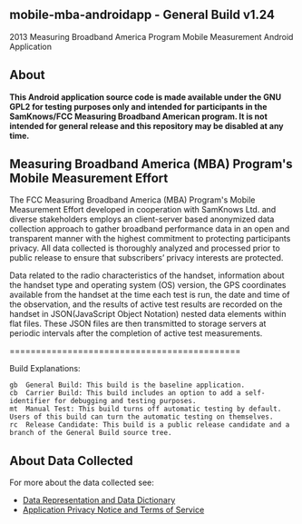 ## mobile-mba-androidapp - General Build v1.24

2013 Measuring Broadband America Program Mobile Measurement Android Application

## About

**This Android application source code is made available under the GNU GPL2 for testing purposes only and intended for participants in the SamKnows/FCC Measuring Broadband American program.  It is not intended for general release and this repository may be disabled at any time.**


## Measuring Broadband America (MBA) Program's Mobile Measurement Effort

The FCC Measuring Broadband America (MBA) Program's Mobile Measurement Effort developed in cooperation with SamKnows Ltd. and diverse stakeholders employs an client-server based anonymized data collection approach to gather broadband performance data in an open and transparent manner with the highest commitment to protecting participants privacy.  All data collected is thoroughly analyzed and processed prior to public release to ensure that subscribers’ privacy interests are protected.

Data related to the radio characteristics of the handset, information about the handset type and operating system (OS) version, the GPS coordinates available from the handset at the time each test is run, the date and time of the observation, and the results of active test results are recorded on the handset in JSON(JavaScript Object Notation) nested data elements within flat files.  These JSON files are then transmitted to storage servers at periodic intervals after the completion of active test measurements.

============================================

Build Explanations:

    gb  General Build: This build is the baseline application.
    cb  Carrier Build: This build includes an option to add a self-identifier for debugging and testing purposes.
    mt  Manual Test: This build turns off automatic testing by default. Users of this build can turn the automatic testing on themselves.
    rc  Release Candidate: This build is a public release candidate and a branch of the General Build source tree.
    
## About Data Collected

For more about the data collected see:
- [Data Representation and Data Dictionary](https://github.com/FCC/mobile-mba-androidapp/wiki/Data-Representation)
- [Application Privacy Notice and Terms of Service](https://github.com/FCC/mobile-mba-androidapp/wiki/Full-Text-of-Application-Privacy-Notice-and-Terms-and-Conditions)
